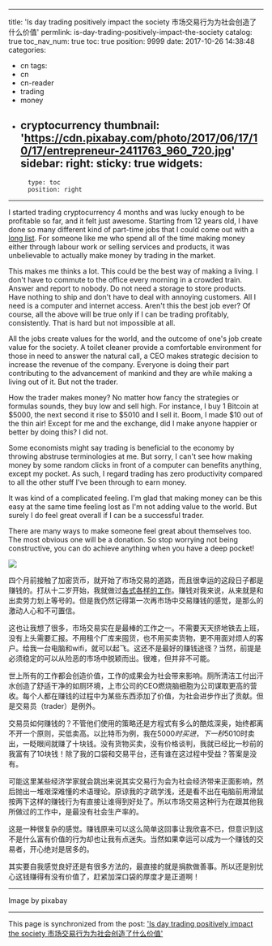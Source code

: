 
---
title: 'Is day trading positively impact the society 市场交易行为为社会创造了什么价值'
permlink: is-day-trading-positively-impact-the-society
catalog: true
toc_nav_num: true
toc: true
position: 9999
date: 2017-10-26 14:38:48
categories:
- cn
tags:
- cn
- cn-reader
- trading
- money
- cryptocurrency
thumbnail: 'https://cdn.pixabay.com/photo/2017/06/17/10/17/entrepreneur-2411763_960_720.jpg'
sidebar:
    right:
        sticky: true
widgets:
    -
        type: toc
        position: right
---


I started trading cryptocurrency 4 months and was lucky enough to be profitable so far, and it felt just awesome. Starting from 12 years old, I have done so many different kind of part-time jobs that I could come out with a [long list](https://steemit.com/cn/@fr3eze/part-time-jobs-i-ever-had). For someone like me who spend all of the time making money either through labour work or selling services and products, it was unbelievable to actually make money by trading in the market.

This makes me thinks a lot. This could be the best way of making a living. I don't have to commute to the office every morning in a crowded train. Answer and report to nobody. Do not need a storage to store products. Have nothing to ship and don't have to deal with annoying customers. All I need is a computer and internet access. Aren't this the best job ever? Of course, all the above will be true only if I can be trading profitably, consistently. That is hard but not impossible at all.

All the jobs create values for the world, and the outcome of one's job create value for the society. A toilet cleaner provide a comfortable environment for those in need to answer the natural call,  a CEO makes strategic decision to increase the revenue of the company. Everyone is doing their part contributing to the advancement of mankind and they are while making a living out of it. But not the trader.

How the trader makes money? No matter how fancy the strategies or formulas sounds, they buy low and sell high. For instance, I buy 1 Bitcoin at $5000, the next second it rise to $5010 and I sell it. Boom, I made $10 out of the thin air! Except for me and the exchange, did I make anyone happier or better by doing this? I did not. 

Some economists might say trading is beneficial to the economy by throwing abstruse terminologies at me. But sorry, I can't see how making money by some random clicks in front of a computer can benefits anything, except my pocket. As such, I regard trading has zero productivity compared to all the other stuff I've been through to earn money. 

It was kind of a complicated feeling. I'm glad that making money can be this easy at the same time feeling lost as I'm not adding value to the world. But surely I do feel great overall if I can be a successful trader.

There are many ways to make someone feel great about themselves too. The most obvious one will be a donation. So stop worrying not being constructive, you can do achieve anything when you have a deep pocket!

![](https://cdn.pixabay.com/photo/2017/06/17/10/17/entrepreneur-2411763_960_720.jpg)

四个月前接触了加密货币，就开始了市场交易的道路，而且很幸运的这段日子都是赚钱的。打从十二岁开始，我就做过[各式各样的工作](https://steemit.com/cn/@fr3eze/part-time-jobs-i-ever-had)。赚钱对我来说，从来就是和出卖劳力划上等号的。但是我仍然记得第一次再市场中交易赚钱的感觉，是那么的激动人心和不可置信。

这也让我想了很多，市场交易实在是最棒的工作之一。不需要天天挤地铁去上班，没有上头需要汇报。不用租个厂库来囤货，也不用买卖货物，更不用面对烦人的客户。给我一台电脑和wifi，就可以起飞。这还不是最好的赚钱途径？当然，前提是必须稳定的可以从险恶的市场中脱颖而出。很难，但并非不可能。

世上所有的工作都会创造价值，工作的成果会为社会带来影响。厕所清洁工付出汗水创造了舒适干净的如厕环境，上市公司的CEO燃烧脑细胞为公司谋取更高的营收。每个人都在赚钱的过程中为某些东西添加了价值，为社会进步作出了贡献。但是交易员（trader）是例外。

交易员如何赚钱的？不管他们使用的策略还是方程式有多么的酷炫深奥，始终都离不开一个原则，买低卖高。以比特币为例，我在$5000时买进，下一秒$5010时卖出，一眨眼间就赚了十块钱。没有货物买卖，没有价格谈判，我就已经比一秒前的我富有了10块钱！除了我的口袋和交易平台，还有谁在这过程中受益？答案是没有。

可能这里某些经济学家就会跳出来说其实交易行为会为社会经济带来正面影响，然后抛出一堆艰深难懂的术语理论。原谅我的才疏学浅，还是看不出在电脑前用滑鼠按两下这样的赚钱行为有直接让谁得到好处了。所以市场交易这种行为在跟其他我所做过的工作中，是最没有社会生产率的。

这是一种很复杂的感觉。赚钱原来可以这么简单这回事让我欣喜不已，但意识到这不是什么富有价值的行为却也让我有点迷失。当然如果幸运可以成为一个赚钱的交易者，开心绝对是居多的。

其实要自我感觉良好还是有很多方法的，最直接的就是捐款做善事。所以还是别忧心这钱赚得有没有价值了，赶紧加深口袋的厚度才是正道啊！

---

Image by pixabay

- - -

This page is synchronized from the post: ['Is day trading positively impact the society 市场交易行为为社会创造了什么价值'](https://steemit.com/@fr3eze/is-day-trading-positively-impact-the-society)
